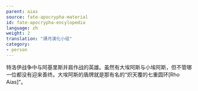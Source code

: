```yaml
---
parent: aias
source: fate-apocrypha-material
id: fate-apocrypha-encylopedia
language: zh
weight: 2
translation: "譯月漢化小组"
category:
- person
---
```


特洛伊战争中与阿基里斯并肩作战的英雄。虽然有大埃阿斯与小埃阿斯，但不管哪一位都没有迎来善终。大埃阿斯的盾牌就是那有名的“炽天覆的七重圆环[Rho Aias]”。

